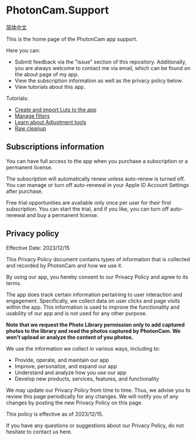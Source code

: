 # PhotonCam.Support

[简体中文](https://github.com/JuniperPhoton/PhotonCam.Support/blob/main/README-ZHS.md)

This is the home page of the PhotonCam app support.

Here you can:
- Submit feedback via the "issue" section of this repository. Additionally, you are always welcome to contact me via email, which can be found on the about page of my app.
- View the subscription information as well as the privacy policy below.
- View tutorials about this app.

Tutorials:
- [Create and import Luts to the app](https://github.com/JuniperPhoton/PhotonCam.Support/blob/main/Tutorials/Luts.md)
- [Manage filters](https://github.com/JuniperPhoton/PhotonCam.Support/blob/main/Tutorials/ManageFilters.md)
- [Learn about Adjustment tools](https://github.com/JuniperPhoton/PhotonCam.Support/blob/main/Tutorials/AdvanceTools.md)
- [Raw cleanup](https://github.com/JuniperPhoton/PhotonCam.Support/blob/main/Tutorials/RawCleanup.md)

## Subscriptions information

You can have full access to the app when you purchase a subscription or a permanent license.

The subscription will automatically renew unless auto-renew is turned off. You can manage or turn off auto-renewal in your Apple ID Account Settings after purchase.

Free trial opportunities are available only once per user for their first subscription. You can start the trial, and if you like, you can turn off auto-renewal and buy a permanent license.

## Privacy policy

Effective Date: 2023/12/15

This Privacy Policy document contains types of information that is collected and recorded by PhotonCam and how we use it.

By using our app, you hereby consent to our Privacy Policy and agree to its terms.

The app does track certain information pertaining to user interaction and engagement. Specifically, we collect data on user clicks and page visits within the app. This information is used to improve the functionality and usability of our app and is not used for any other purpose.

**Note that we request the Photo Library permission only to add captured photos to the library and read the photos captured by PhotonCam. We won't upload or analyze the content of you photos.**

We use the information we collect in various ways, including to:

- Provide, operate, and maintain our app
- Improve, personalize, and expand our app
- Understand and analyze how you use our app
- Develop new products, services, features, and functionality

We may update our Privacy Policy from time to time. Thus, we advise you to review this page periodically for any changes. We will notify you of any changes by posting the new Privacy Policy on this page.

This policy is effective as of 2023/12/15.

If you have any questions or suggestions about our Privacy Policy, do not hesitate to contact us here.
